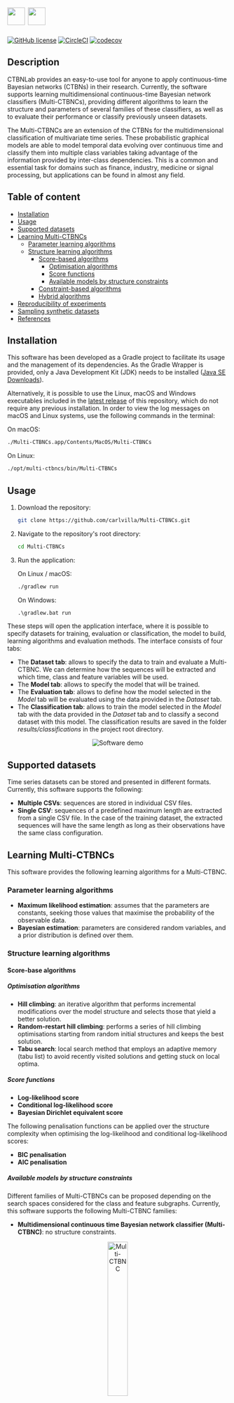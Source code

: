 # <img src="./imgs/logo_ctbnlab.png" height="40"> <a href="http://cig.fi.upm.es"> <img src="./imgs/logo_CIG.png" height="40"> </a>
[![GitHub license](https://img.shields.io/badge/license-MIT-blue.svg)](https://github.com/carlvilla/Multi-CTBNCs_private/blob/master/LICENSE) [![CircleCI](https://dl.circleci.com/status-badge/img/gh/carlvilla/Multi-CTBNCs_private/tree/master.svg?style=svg&circle-token=53a7ef1394861c85b8740dd94e10aec83afdb6b5)](https://dl.circleci.com/status-badge/redirect/gh/carlvilla/Multi-CTBNCs_private/tree/master) [![codecov](https://codecov.io/gh/carlvilla/Multi-CTBNCs_private/branch/master/graph/badge.svg?token=T61DUVC4TO)](https://codecov.io/gh/carlvilla/Multi-CTBNCs_private)

## Description

CTBNLab provides an easy-to-use tool for anyone to apply continuous-time Bayesian networks (CTBNs) in their research. Currently, the software supports learning multidimensional continuous-time Bayesian network classifiers (Multi-CTBNCs), providing different algorithms to learn the structure and parameters of several families of these classifiers, as well as to evaluate their performance or classify previously unseen datasets.

The Multi-CTBNCs are an extension of the CTBNs for the multidimensional classification of multivariate time series. These probabilistic graphical models are able to model temporal data evolving over continuous time and classify them into multiple class variables taking advantage of the information provided by inter-class dependencies. This is a common and essential task for domains such as finance, industry, medicine or signal processing, but applications can be found in almost any field.

## Table of content

- [Installation](#installation)
- [Usage](#usage)
- [Supported datasets](#supported-datasets)
- [Learning Multi-CTBNCs](#learning-multi-ctbncs)
    - [Parameter learning algorithms](#parameter-learning-algorithms)
    - [Structure learning algorithms](#structure-learning-algorithms)
        - [Score-based algorithms](score-based-algorithms)
            - [Optimisation algorithms](#optimisation-algorithms)
            - [Score functions](#score-functions)
            - [Available models by structure constraints](#available-models-by-structure-constraints)
        - [Constraint-based algorithms](#constraint-based-algorithms)
        - [Hybrid algorithms](hybrid-algorithms)
- [Reproducibility of experiments](#reproducibility-of-experiments)
- [Sampling synthetic datasets](#sampling-synthetic-datasets)
- [References](#references)

## Installation
This software has been developed as a Gradle project to facilitate its usage and the management of its dependencies. As the Gradle Wrapper is provided, only a Java Development Kit (JDK) needs to be installed ([Java SE Downloads](https://www.oracle.com/java/technologies/javase-downloads.html)).

Alternatively, it is possible to use the Linux, macOS and Windows executables included in the [latest release](https://github.com/carlvilla/Multi-CTBNCs/releases/latest) of this repository, which do not require any previous installation. In order to view the log messages on macOS and Linux systems, use the following commands in the terminal:

On macOS:
```sh
./Multi-CTBNCs.app/Contents/MacOS/Multi-CTBNCs
```
On Linux:
```bat
./opt/multi-ctbncs/bin/Multi-CTBNCs
```

## Usage

1. Download the repository:

    ```sh
    git clone https://github.com/carlvilla/Multi-CTBNCs.git
    ```
  
2. Navigate to the repository's root directory:

    ```sh
    cd Multi-CTBNCs
    ```

3. Run the application:

      On Linux / macOS:
      ```sh
      ./gradlew run
      ```
      On Windows:
      ```bat
      .\gradlew.bat run
      ```
  

These steps will open the application interface, where it is possible to specify datasets for training, evaluation or classification, the model to build, learning algorithms and evaluation methods. The interface consists of four tabs:

* The **Dataset tab**: allows to specify the data to train and evaluate a Multi-CTBNC. We can determine how the sequences will be extracted and which time, class and feature variables will be used.
* The **Model tab**: allows to specify the model that will be trained. 
* The **Evaluation tab**: allows to define how the model selected in the *Model* tab will be evaluated using the data provided in the *Dataset* tab.
* The **Classification tab**: allows to train the model selected in the *Model* tab with the data provided in the *Dataset* tab and to classify a second dataset with this model. The classification results are saved in the folder *results/classifications* in the project root directory.

<p align="center"><img src="./imgs/demo.gif" alt="Software demo" /></p>

## Supported datasets
Time series datasets can be stored and presented in different formats. Currently, this software supports the following:

* **Multiple CSVs**: sequences are stored in individual CSV files.
* **Single CSV**: sequences of a predefined maximum length are extracted from a single CSV file. In the case of the training dataset, the extracted sequences will have the same length as long as their observations have the same class configuration.

## Learning Multi-CTBNCs
This software provides the following learning algorithms for a Multi-CTBNC.
### Parameter learning algorithms
* **Maximum likelihood estimation**: assumes that the parameters are constants, seeking those values that maximise the probability of the observable data.
* **Bayesian estimation**: parameters are considered random variables, and a prior distribution is defined over them.

### Structure learning algorithms

#### Score-base algorithms

##### Optimisation algorithms
* **Hill climbing**: an iterative algorithm that performs incremental modifications over the model structure and selects those that yield a better solution.
* **Random-restart hill climbing**: performs a series of hill climbing optimisations starting from random initial structures and keeps the best solution.
* **Tabu search**: local search method that employs an adaptive memory (tabu list) to avoid recently visited solutions and getting stuck on local optima.

##### Score functions
* **Log-likelihood score**
* **Conditional log-likelihood score**
* **Bayesian Dirichlet equivalent score**

The following penalisation functions can be applied over the structure complexity when optimising the log-likelihood and conditional log-likelihood scores:

* **BIC penalisation**
* **AIC penalisation**

##### Available models by structure constraints

Different families of Multi-CTBNCs can be proposed depending on the search spaces considered for the class and feature subgraphs. Currently, this software supports the following Multi-CTBNC families:

* **Multidimensional continuous time Bayesian network classifier (Multi-CTBNC)**: no structure constraints.

<p align="center"> <img src="./imgs/Multi-CTBNC.png" width="30%" style="border-radius: 3%;" alt="Multi-CTBNC"/> </p>

* **Multidimensional continuous time naive Bayes classifier (Multi-CTNBC)**: assumes conditional independence between features given the class variables and independence between the latter. The model is formed by a complete bridge subgraph, so each class variable is the parent of all features.

<p align="center"> <img src="./imgs/Multi-CTNBC.png" width="30%" style="border-radius: 3%;" alt="Multi-CTNBC"/> </p>

* **DAG-maxK multidimensional continuous time Bayesian network classifier (DAG-maxK Multi-CTBNC)**: feature nodes have at most k parents (excluding class variables).

<p align="center"> <img src="./imgs/DAG-maxK_Multi-CTBNC.png" width="30%" style="border-radius: 3%;" alt="DAG-maxK Multi-CTBNC"/> </p>

* **Empty-digraph multidimensional continuous time Bayesian network classifier (Empty-digraph Multi-CTBNC)**: dependencies between class variables are ignored.

<p align="center"> <img src="./imgs/Empty-digraph_Multi-CTBNC.png" width="30%" style="border-radius: 3%;" alt="Empty-digraph Multi-CTBNC"/> </p>

* **Empty-maxK multidimensional continuous time Bayesian network classifier (Empty-maxK Multi-CTBNC)**: feature nodes have at most k parents (excluding class variables), and dependencies between class variables are ignored.

<p align="center"> <img src="./imgs/Empty-maxK_Multi-CTBNC.png" width="30%" style="border-radius: 3%;" alt="Empty-maxK Multi-CTBNC"/> </p>

#### Constraint-based algorithms
* **Continuous-time PC**: adapts the classical PC algorithm to reconstruct the structure of CTBNs by performing conditional independence tests.
* **Markov blanket-based continuous-time PC**: extension of the continuous-time PC algorithm that seeks to evaluate only those relevant dependencies for the Markov blanket (parents, children and spouses) of class variables.
* **Online Markov blanket-based continuous-time PC**:  extended version of the Markov blanket-based continuous-time PC algorithm designed for dynamic learning of Multi-CTBNCs in data streams. It locally updates the structure of a Multi-CTBNC when concept drifts are detected in its nodes.

#### Hybrid algorithms
* **Hybrid algorithm**: algorithm that combines the frameworks of constraint- and score-based algorithms into a restriction phase where conditional independence tests find an initial structure and a maximisation phase that refines it.

## Reproducibility of experiments

Datasets used in the article [[1]](#1) can be found at this [link](https://drive.upm.es/s/hP7HYYub39knhvl). Updated datasets used in Chapter 5 of my dissertation can be dowloaded from [link](https://drive.upm.es/s/Hwmv4pHI0omOh2K). The following Gradle tasks perform the experiments of this article if the *dataset* folder is placed in the root directory of this project:

* **emptyDigraphMultiCTBNC** - Compares the performance of CTBNCs and an empty-digraph Multi-CTBNC on the synthetic datasets when learnt with the Bayesian Dirichlet equivalent score.
* **energyBDe** - Compares the performance of max1 CTBNCs and a DAG-max1 Multi-CTBNC on the energy dataset when learnt with the Bayesian Dirichlet equivalent score.
* **energyBIC** - Compares the performance of max1 CTBNCs and a DAG-max1 Multi-CTBNC on the energy dataset when learnt with the BIC-penalised log-likelihood score.
* **runAllExperimentsVillaBlancoEtAl2021** - Runs all the experiments with the synthetic and energy datasets from [[1]](#1).
* **syntheticBDe** - Compares the performance of CTBNCs and a Multi-CTBNC on the synthetic experiments when learnt with the Bayesian Dirichlet equivalent score.
* **syntheticCLL** - Compares the performance of CTBNCs and a Multi-CTBNC when learnt with the conditional log-likelihood score penalised with BIC.
* **syntheticLL** - Compares the performance of CTBNCs and a Multi-CTBNC when learnt with the log-likelihood score penalised with BIC.

The synthetic datasets used for the experiments of article [[3]](#3) can be downloaded from [link](https://drive.upm.es/s/ajygY8utGvN1KkK). The BHPS dataset (see [[4]](#4)) can be obtained from [link](https://beta.ukdataservice.ac.uk/datacatalogue/studies/study?id=5151). The following Gradle tasks perform the experiments of this article if the *dataset* folder is placed in the root directory of this project:

* **britishHouseholdPanelSurvey** - Experiments to evaluate the performance of the structure learning algorithms on a real-world dataset (see [[4]](#4)).
* **highDimensionality** - Experiments to evaluate the difference in learning time of the algorithms when the dimensionality of the datasets increases significantly.
* **increaseFeatureStates10Duration** - Experiments to evaluate the influence of the cardinality of feature variables on the performance of algorithms when sequences have a duration of 10 time units.
* **increaseFeatureStates20Duration** - Experiments to evaluate the influence of the cardinality of feature variables on the performance of algorithms when sequences have a duration of 20 time units.
* **mainExperiments** - Comprehensive experiments over randomly generated datasets using a different number of class and feature variables, cardinalities and density of the structures.
* **noisyData** - Experiments to evaluate the influence of noise on the performance of the structure learning algorithms.
* **runAllSyntheticExperimentsVillaBlancoEtAl2022** - Runs all the experiments from [[3]](#3).

The synthetic datasets used for experiments conducted in Chapter 8 of my dissertation can be downloaded from [link](http://138.100.13.116:8080/s/rAHhG7nBo4aHn2W). The following Gradle tasks conduct all the experiments of the chapter if the datasets are placed in a *dataset* folder in the root directory of this project:

* **runAllExperimentsDataStreams** - evaluates the performance of Multi-CTBNCs across a range of data stream scenarios. This includes scenarios with stationary, gradual and abrupt concept drifts, and different update strategies (no update, local update, and global update).
* **runAllExperimentsFeatureStreams** - evaluates the performance of Multi-CTBNCs when processing feature streams with different numbers of features, ranging from 25 to 125. It studies different training setups, including batch training and model retraining, both with and without the integration of an online feature subset selection algorithm.

The tasks can be executed with the following command:

On Linux / macOS:
```sh
./gradlew <task>
```
On Windows:
```bat
gradlew.bat <task>
```

Excel files with the results of the experiments will be saved in the folder *results/experiments* in the project root directory.

## Sampling synthetic datasets

This software provides the tools to sample discrete state multivariate time series datasets with multiple class variables. Datasets can be generated with the following command:
```sh
./gradlew sampleDatasets --args="<number datasets to sample> <number sequences> <duration sequences> <number feature variables> <cardinality feature variables> <number class variables> <cardinality feature variables> <probability arc in class subgraph> <probability arc in bridge subgraph> <probability arc in feature subgraph> <maximum number of feature variables that can be parents of others> <true to add > <true to generate four datasets with different levels of noise> <destination path datasets> <adjacency matrix (optional, arguments 7 to 11 are ignored if used)>."
```

The following example generates five datasets with 5000 sequences of 20 time units. The datasets contain 20 feature variables with six states and four class variables with three states, and different structures are randomly generated for each dataset using densities of 30% for the class subgraph and 10% for the feature and bridge subgraphs. In addition, feature variables are restricted to a maximum of three other feature variables as parents. The resulting datasets are saved in the directory *datasets/example_dataset*.
```sh
./gradlew sampleDatasets --args="5 5000 20 10 6 5 3 0.3 0.1 0.1 3 true false datasets/example_dataset"
```

As for the next example, the adjacency matrix to be used is specified:
```sh
./gradlew sampleDatasets --args="1 10000 30 3 4 3 3 0 0 0 0 false false datasets/example_dataset false,true,false,false,false,false//false,false,true,false,false,false//false,true,false,false,false,false//true,true,false,false,true,false//false,true,false,false,false,true//false,true,true,false,false,false"
```

In order to generate the datasets used in the articles [[1]](#1) and [[3]](#3), the following predefined tasks can be employed:

* **sampleDatasetsVillaBlancoEtAl2021** - Samples all the datasets used in the article [[1]](#1).
* **sampleDatasetsVillaBlancoEtAl2023** - Samples all the datasets used in the article [[3]](#3).

Datasets are saved in the *dataset* folder in the root directory of this project.

## References

<a id="1">[1]</a> 
C. Villa-Blanco, P. Larrañaga, and C. Bielza. Multidimensional continuous time Bayesian network classifiers. <em>International Journal of Intelligent Systems}</em>, 36(12):7839–7866, 2021. doi:[10.1002/int.22611](https://doi.org/10.1002/int.22611).

<a id="2">[2]</a>
C. Villa-Blanco, A. Bregoli, C. Bielza, P. Larrañaga, and F. Stella. Structure learning algorithms for multidimensional continuous-time Bayesian network classifiers. In <em>Proceedings of The 11th International Conference on Probabilistic Graphical Models</em>, volume 186, pages 313–324. 2022.

<a id="3">[3]</a>
C. Villa-Blanco, A. Bregoli, C. Bielza, P. Larrañaga, and F. Stella. Constraint-based and hybrid structure learning of multidimensional continuous-time Bayesian network classifiers. <em>International Journal of Approximate Reasoning</em>, 159:108945, 2023. doi:[10.1016/j.ijar.2023.108945](https://doi.org/10.1016/j.ijar.2023.108945).

<a id="4">[4]</a>
University of Essex, Institute for Social and Economic Research. British household panel survey: Waves 1-18, 1991-2009. [data collection]. 8th edition. 2018. doi:[10.5255/UKDA-SN-5151-2](https://doi.org/10.5255/UKDA-SN-5151-2).
